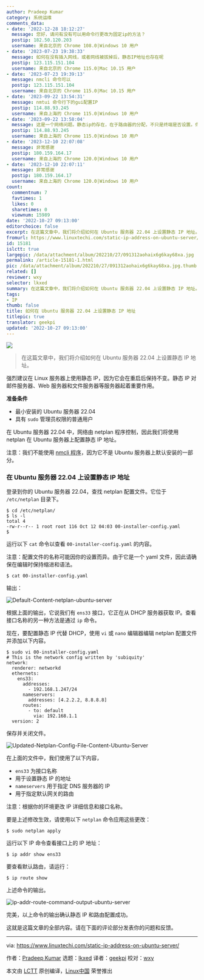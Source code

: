 ```yaml
---
author: Pradeep Kumar
category: 系统运维
comments_data:
- date: '2022-12-28 18:12:27'
  message: 您好，请问有没有可以用命令行更改为固定ip的方法？
  postip: 182.50.120.203
  username: 来自北京的 Chrome 108.0|Windows 10 用户
- date: '2023-07-23 19:38:33'
  message: 如何在没有插入网线，或者网线被拔掉后，静态IP地址也存在呢
  postip: 123.115.151.104
  username: 来自北京的 Chrome 115.0|Mac 10.15 用户
- date: '2023-07-23 19:39:13'
  message: nmcli 命令可以
  postip: 123.115.151.104
  username: 来自北京的 Chrome 115.0|Mac 10.15 用户
- date: '2023-09-22 13:54:31'
  message: nmtui 命令行下的gui配置IP
  postip: 114.88.93.245
  username: 来自上海的 Chrome 115.0|Windows 10 用户
- date: '2023-09-22 13:58:04'
  message: 这是一个网络问题。静态ip的存在，在于路由器的分配，不只是终端是否设置。你可以做双向绑定的操作。即在路由器上设置ip和mac的绑定，同时在对应的终端上做静态ip的设置。这时，不管终端是否有网线或网络驱动，路由器都不会把绑定的ip分给其它的终端使用。
  postip: 114.88.93.245
  username: 来自上海的 Chrome 115.0|Windows 10 用户
- date: '2023-12-10 22:07:08'
  message: 非常感谢
  postip: 180.159.164.17
  username: 来自上海的 Chrome 120.0|Windows 10 用户
- date: '2023-12-10 22:07:11'
  message: 非常感谢
  postip: 180.159.164.17
  username: 来自上海的 Chrome 120.0|Windows 10 用户
count:
  commentnum: 7
  favtimes: 1
  likes: 0
  sharetimes: 0
  viewnum: 15989
date: '2022-10-27 09:13:00'
editorchoice: false
excerpt: 在这篇文章中，我们将介绍如何在 Ubuntu 服务器 22.04 上设置静态 IP 地址。
fromurl: https://www.linuxtechi.com/static-ip-address-on-ubuntu-server/
id: 15181
islctt: true
largepic: /data/attachment/album/202210/27/091312aohaix6g6kay68xa.jpg
permalink: /article-15181-1.html
pic: /data/attachment/album/202210/27/091312aohaix6g6kay68xa.jpg.thumb.jpg
related: []
reviewer: wxy
selector: lkxed
summary: 在这篇文章中，我们将介绍如何在 Ubuntu 服务器 22.04 上设置静态 IP 地址。
tags:
- IP
thumb: false
title: 如何在 Ubuntu 服务器 22.04 上设置静态 IP 地址
titlepic: true
translator: geekpi
updated: '2022-10-27 09:13:00'
---
```


![](/data/attachment/album/202210/27/091312aohaix6g6kay68xa.jpg)



> 
> 在这篇文章中，我们将介绍如何在 Ubuntu 服务器 22.04 上设置静态 IP 地址。
> 
> 
> 


强烈建议在 Linux 服务器上使用静态 IP，因为它会在重启后保持不变。静态 IP 对邮件服务器、Web 服务器和文件服务器等服务器起着重要作用。


**准备条件**


* 最小安装的 Ubuntu 服务器 22.04
* 具有 `sudo` 管理员权限的普通用户


在 Ubuntu 服务器 22.04 中，网络由 netplan 程序控制，因此我们将使用 netplan 在 Ubuntu 服务器上配置静态 IP 地址。


注意：我们不能使用 [nmcli 程序](https://www.linuxtechi.com/configure-ip-with-nmcli-command-linux/)，因为它不是 Ubuntu 服务器上默认安装的一部分。


### 在 Ubuntu 服务器 22.04 上设置静态 IP 地址


登录到你的 Ubuntu 服务器 22.04，查找 netplan 配置文件。它位于 `/etc/netplan` 目录下。



```
$ cd /etc/netplan/
$ ls -l
total 4
-rw-r--r-- 1 root root 116 Oct 12 04:03 00-installer-config.yaml
$

```

运行以下 `cat` 命令以查看 `00-installer-config.yaml` 的内容。


注意：配置文件的名称可能因你的设置而异。由于它是一个 yaml 文件，因此请确保在编辑时保持缩进和语法。



```
$ cat 00-installer-config.yaml

```

输出：


![Default-Content-netplan-ubuntu-server](/data/attachment/album/202210/27/091315b0qqrl88jqqrih4j.png)


根据上面的输出，它说我们有 `ens33` 接口，它正在从 DHCP 服务器获取 IP。查看接口名称的另一种方法是通过 `ip` 命令。


现在，要配置静态 IP 代替 DHCP，使用 `vi` 或 `nano` 编辑器编辑 netplan 配置文件并添加以下内容。



```
$ sudo vi 00-installer-config.yaml
# This is the network config written by 'subiquity'
network:
  renderer: networkd
  ethernets:
    ens33:
      addresses:
        - 192.168.1.247/24
      nameservers:
        addresses: [4.2.2.2, 8.8.8.8]
      routes:
        - to: default
          via: 192.168.1.1
  version: 2

```

保存并关闭文件。


![Updated-Netplan-Config-File-Content-Ubuntu-Server](/data/attachment/album/202210/27/091315agwwzr7raj0czbod.png)


在上面的文件中，我们使用了以下内容，


* `ens33` 为接口名称
* 用于设置静态 IP 的地址
* `nameservers` 用于指定 DNS 服务器的 IP
* 用于指定默认网关的路由


注意：根据你的环境更改 IP 详细信息和接口名称。


要是上述修改生效，请使用以下 `netplan` 命令应用这些更改：



```
$ sudo netplan apply

```

运行以下 IP 命令查看接口上的 IP 地址：



```
$ ip addr show ens33

```

要查看默认路由，请运行：



```
$ ip route show

```

上述命令的输出。


![ip-addr-route-command-output-ubuntu-server](/data/attachment/album/202210/27/091315xav8yqdndquhqyx5.png)


完美，以上命令的输出确认静态 IP 和路由配置成功。


这就是这篇文章的全部内容。请在下面的评论部分发表你的问题和反馈。




---


via: <https://www.linuxtechi.com/static-ip-address-on-ubuntu-server/>


作者：[Pradeep Kumar](https://www.linuxtechi.com/author/pradeep/) 选题：[lkxed](https://github.com/lkxed) 译者：[geekpi](https://github.com/geekpi) 校对：[wxy](https://github.com/wxy)


本文由 [LCTT](https://github.com/LCTT/TranslateProject) 原创编译，[Linux中国](https://linux.cn/) 荣誉推出